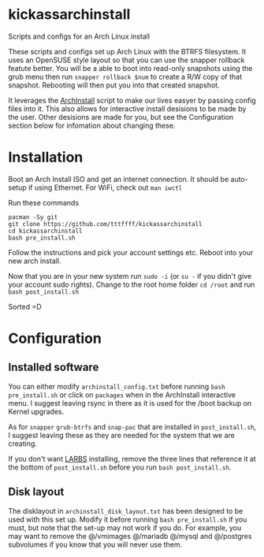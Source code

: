 # kickassarchinstall
Scripts and configs for an Arch Linux install

These scripts and configs set up Arch Linux with the BTRFS filesystem. It uses an OpenSUSE style layout so that you can use the snapper rollback featute better.
You will be a able to boot into read-only snapshots using the grub menu then run `snapper rollback $num` to create a R/W copy of that snapshot. Rebooting will then put you into that created snapshot.

It leverages the [ArchInstall](https://github.com/archlinux/archinstall/) script to make our lives easyer by passing config files into it. This also allows for interactive install desisions to be made by the user. Other desisions are made for you, but see the Configuration section below for infomation about changing these.

# Installation
Boot an Arch Install ISO and get an internet connection. It should be auto-setup if using Ethernet. For WiFi, check out `man iwctl`

Run these commands
```
pacman -Sy git
git clone https://github.com/tttffff/kickassarchinstall
cd kickassarchinstall
bash pre_install.sh
```

Follow the instructions and pick your account settings etc. Reboot into your new arch install.

Now that you are in your new system run `sudo -i` (or `su -` if you didn't give your account sudo rights). Change to the root home folder `cd /root` and run `bash post_install.sh`

Sorted =D
  
# Configuration

## Installed software

You can either modify `archinstall_config.txt` before running `bash pre_install.sh` or click on `packages` when in the ArchInstall interactive menu. I suggest leaving rsync in there as it is used for the /boot backup on Kernel upgrades.

As for `snapper` `grub-btrfs` and `snap-pac` that are installed in `post_install.sh`, I suggest leaving these as they are needed for the system that we are creating.

If you don't want [LARBS](https://larbs.xyz/) installing, remove the three lines that reference it at the bottom of `post_install.sh` before you run `bash post_install.sh`.

## Disk layout

The disklayout in `archinstall_disk_layout.txt` has been designed to be used with this set up. Modify it before running `bash pre_install.sh` if you must, but note that the set-up may not work if you do. For example, you may want to remove the @/vmimages @/mariadb @/mysql and @/postgres subvolumes if you know that you will never use them.
